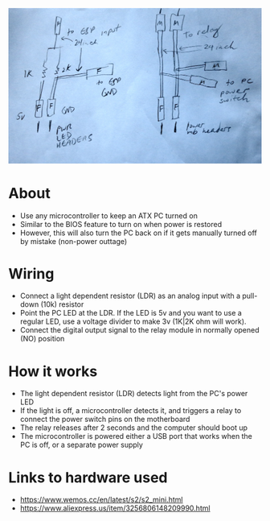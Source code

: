 ![alt text](https://github.com/hackwin/microcontroller-keep-server-on/blob/main/IMG_3116.JPG)

# About
* Use any microcontroller to keep an ATX PC turned on
* Similar to the BIOS feature to turn on when power is restored
* However, this will also turn the PC back on if it gets manually turned off by mistake (non-power outtage)

# Wiring
* Connect a light dependent resistor (LDR) as an analog input with a pull-down (10k) resistor
* Point the PC LED at the LDR.  If the LED is 5v and you want to use a regular LED, use a voltage divider to make 3v (1K|2K ohm will work).
* Connect the digital output signal to the relay module in normally opened (NO) position

# How it works
* The light dependent resistor (LDR) detects light from the PC's power LED
* If the light is off, a microcontroller detects it, and triggers a relay to connect the power switch pins on the motherboard
* The relay releases after 2 seconds and the computer should boot up
* The microcontroller is powered either a USB port that works when the PC is off, or a separate power supply

# Links to hardware used
* https://www.wemos.cc/en/latest/s2/s2_mini.html
* https://www.aliexpress.us/item/3256806148209990.html
